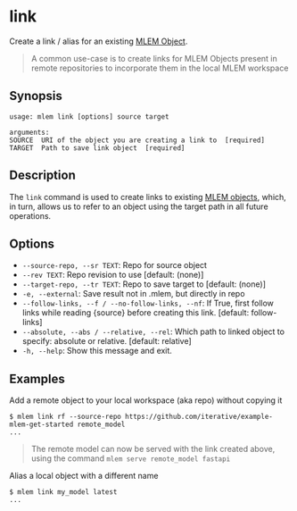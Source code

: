 # link

Create a link / alias for an existing
[MLEM Object](/doc/user-guide/basic-concepts#mlem-objects).

> A common use-case is to create links for MLEM Objects present in remote 
> repositories to incorporate them in the local MLEM workspace

## Synopsis

```usage
usage: mlem link [options] source target

arguments:
SOURCE  URI of the object you are creating a link to  [required]
TARGET  Path to save link object  [required]
```

## Description

The `link` command is used to create links to existing
[MLEM objects](/doc/user-guide/basic-concepts#mlem-objects),
which, in turn, allows us to refer to an object using the target path
in all future operations.

## Options

- `--source-repo, --sr TEXT`: Repo for source object
- `--rev TEXT`: Repo revision to use [default: (none)]
- `--target-repo, --tr TEXT`: Repo to save target to [default: (none)]
- `-e, --external`: Save result not in .mlem, but directly in repo
- `--follow-links, --f / --no-follow-links, --nf`: If True, first follow links
  while reading {source} before creating this link. [default: follow-links]
- `--absolute, --abs / --relative, --rel`: Which path to linked object to
  specify: absolute or relative. [default: relative]
- `-h, --help`: Show this message and exit.

## Examples
Add a remote object to your local workspace (aka repo) without copying it
```mlem
$ mlem link rf --source-repo https://github.com/iterative/example-mlem-get-started remote_model
...
```
> The remote model can now be served with the link created above, using the command
> `mlem serve remote_model fastapi`


Alias a local object with a different name
```mlem
$ mlem link my_model latest
...
```
